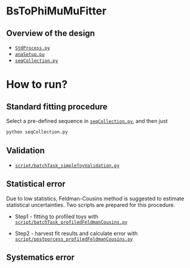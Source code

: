 # BsToPhiMuMuFitter

## Overview of the design

* [`StdProcess.py`](https://github.com/pkalbhor/BsToPhiMuMuFitter/blob/master/BsToPhiMuMuFitter/StdProcess.py)
* [`anaSetup.pu`](https://github.com/pkalbbhor/BsToPhiMuMuFitter/blob/master/BsToPhiMuMuFitter/anaSetup.py)
* [`seqCollection.py`](https://github.com/pkalbhor/BsToPhiMuMuFitter/blob/master/BsToPhiMuMuFitter/seqCollection.py)

# How to run?

## Standard fitting procedure

Select a pre-defined sequence in [`seqCollection.py`](https://github.com/pkalbhor/BsToPhiMuMuFitter/blob/master/BsToPhiMuMuFitter/seqCollection.py), and then just

```sh
python seqCollection.py
```

## Validation

* [`script/batchTask_simpleToyValidation.py`](https://github.com/pkalbhor/BsToPhiMuMuFitter/blob/master/BsToPhiMuMuFitter/script/batchTask_simpleToyValidation.py)

## Statistical error

Due to low statistics, Feldman-Cousins method is suggested to estimate statistical uncertainties.
Two scripts are prepared for this procedure.
* Step1 - fitting to profiled toys with [`script/batchTask_profiledFeldmanCousins.py`](https://github.com/pkalbhor/BsToPhiMuMuFitter/blob/master/BsToPhiMuMuFitter/script/batchTask_profiledFeldmanCousins.py)

* Step2 - harvest fit results and calculate error with [`script/postporcess_profiledFeldmanCousins.py`](https://github.com/pkalbhor/BsToPhiMuMuFitter/blob/master/BsToPhiMuMuFitter/script/postporcess_profiledFeldmanCousins.py)

## Systematics error
